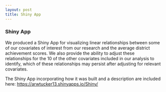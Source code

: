 ```yaml
---
layout: post
title: Shiny App
---
```


### Shiny App 

We produced a Shiny App for visualizing linear relationships between some of our covariates of interest from our research and the average district achievement scores.
We also provide the ability to adjust these relationships for the 10 of the other covariates included in our analysis to identify, which of these relationships may persist
after adjusting for relevant covariates.

The Shiny App incorporating how it was built and a description are included here:
https://arwtucker13.shinyapps.io/Shiny/
